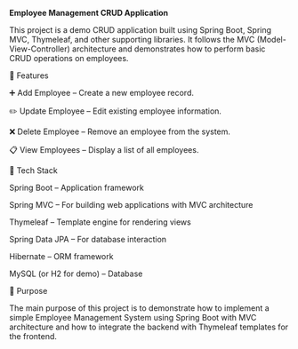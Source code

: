 **Employee Management CRUD Application**

This project is a demo CRUD application built using Spring Boot, Spring MVC, Thymeleaf, and other supporting libraries.
It follows the MVC (Model-View-Controller) architecture and demonstrates how to perform basic CRUD operations on employees.

🔹 Features

➕ Add Employee – Create a new employee record.

✏️ Update Employee – Edit existing employee information.

❌ Delete Employee – Remove an employee from the system.

📋 View Employees – Display a list of all employees.

🔹 Tech Stack

Spring Boot – Application framework

Spring MVC – For building web applications with MVC architecture

Thymeleaf – Template engine for rendering views

Spring Data JPA – For database interaction

Hibernate – ORM framework

MySQL (or H2 for demo) – Database

🔹 Purpose

The main purpose of this project is to demonstrate how to implement a simple Employee Management System using Spring Boot with MVC architecture and how to integrate the backend with Thymeleaf templates for the frontend.
